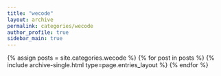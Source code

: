 ```yaml
---
title: "wecode"
layout: archive
permalink: categories/wecode
author_profile: true
sidebar_main: true
---
```


{% assign posts = site.categories.wecode %}
{% for post in posts %} {% include archive-single.html type=page.entries_layout %} {% endfor %}
